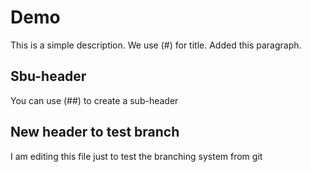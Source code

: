 # Demo

This is a simple description. We use (#) for title. 
Added this paragraph.

## Sbu-header

You can use (##) to create a sub-header

## New header to test branch

I am editing this file just to test the branching system from git
